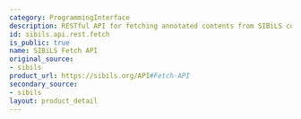 ```yaml
---
category: ProgrammingInterface
description: RESTful API for fetching annotated contents from SIBiLS collections
id: sibils.api.rest.fetch
is_public: true
name: SIBiLS Fetch API
original_source:
- sibils
product_url: https://sibils.org/API#Fetch-API
secondary_source:
- sibils
layout: product_detail
---
```

